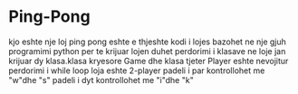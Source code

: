 # Ping-Pong
kjo eshte nje loj ping pong
eshte e thjeshte 
kodi i lojes bazohet ne nje gjuh programimi python
per te krijuar lojen duhet perdorimi i klasave
ne loje jan krijuar dy klasa.klasa kryesore Game dhe klasa tjeter Player
eshte nevojitur perdorimi i while loop
loja eshte 2-player
padeli i par kontrollohet me "w"dhe "s"
padeli i dyt kontrollohet me "i"dhe "k"
